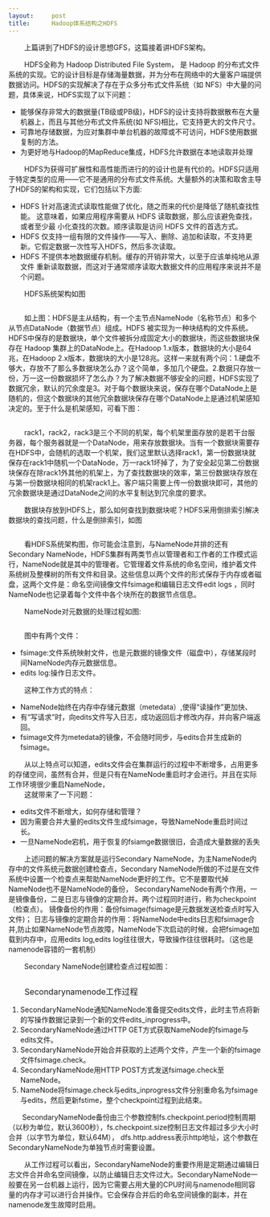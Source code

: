 ```yaml
---
layout:     post
title:      Hadoop体系结构之HDFS
---
```

<div id="article_content" class="article_content clearfix csdn-tracking-statistics" data-pid="blog" data-mod="popu_307" data-dsm="post">
								            <link rel="stylesheet" href="https://csdnimg.cn/release/phoenix/template/css/ck_htmledit_views-f76675cdea.css">
						<div class="htmledit_views" id="content_views">
                <p>        上篇讲到了HDFS的设计思想GFS，这篇接着讲HDFS架构。</p><p>        HDFS全称为 Hadoop Distributed File System， 是 Hadoop 的分布式文件系统的实现。它的设计目标是存储海量数据，并为分布在网络中的大量客户端提供数据访问。HDFS的实现解决了存在于众多分布式文件系统（如 NFS）中大量的问题，具体来说，HDFS实现了以下问题：</p><p></p><ul><li>能够保存非常大的数据量(TB级或PB级)，HDFS的设计支持将数据散布在大量机器上，而且与其他分布式文件系统(如 NFS)相比，它支持更大的文件尺寸。</li><li>可靠地存储数据，为应对集群中单台机器的故障或不可访问，HDFS使用数据复制的方法。</li><li>为更好地与Hadoop的MapReduce集成，HDFS允许数据在本地读取并处理</li></ul><p>        HDFS为获得可扩展性和高性能而进行的的设计也是有代价的。HDFS只适用于特定类型的应用——它不是通用的分布式文件系统。大量额外的决策和取舍主导了HDFS的架构和实现，它们包括以下方面:</p><p></p><p></p><ul><li>HDFS 针对高速流式读取性能做了优化，随之而来的代价是降低了随机查找性能。 这意味着，如果应用程序需要从 HDFS 读取数据，那么应该避免查找，或者至少最 小化查找的次数。顺序读取是访问 HDFS 文件的首选方式。</li><li>HDFS 仅支持一组有限的文件操作——写入、删除、追加和读取，不支持更新。它假定数据一次性写入HDFS，然后多次读取。</li><li>HDFS 不提供本地数据缓存机制。缓存的开销非常大，以至于应该单纯地从源文件 重新读取数据，而这对于通常顺序读取大数据文件的应用程序来说并不是个问题。</li></ul><p>        HDFS系统架构如图</p><p><img src="https://img-blog.csdn.net/20180418141641280?watermark/2/text/aHR0cHM6Ly9ibG9nLmNzZG4ubmV0L2lzSm9rZXI=/font/5a6L5L2T/fontsize/400/fill/I0JBQkFCMA==/dissolve/70" alt=""><br></p><p>        如上图：HDFS是主从结构，有一个主节点NameNode（名称节点）和多个从节点DataNode（数据节点）组成。HDFS 被实现为一种块结构的文件系统。HDFS中保存的是数据块，单个文件被拆分成固定大小的数据块，而这些数据块保存在 Hadoop 集群上的DataNode上。在Hadoop 1.x版本，数据块的大小是64兆，在Hadoop 2.x版本，数据块的大小是128兆。这样一来就有两个问：1.硬盘不够大，存放不了那么多数据块怎么办？这个简单，多加几个硬盘。2.数据只存放一份，万一这一份数据损坏了怎么办？为了解决数据不够安全的问题，HDFS实现了数据冗余，默认的冗余度是3。对于每个数据块来说，保存在哪个DataNode上是随机的，但这个数据块的其他冗余数据块保存在哪个DataNode上是通过机架感知决定的。至于什么是机架感知，可看下图：</p><p><img src="https://img-blog.csdn.net/20180418140735854?watermark/2/text/aHR0cHM6Ly9ibG9nLmNzZG4ubmV0L2lzSm9rZXI=/font/5a6L5L2T/fontsize/400/fill/I0JBQkFCMA==/dissolve/70" alt=""><br></p><p>        rack1，rack2，rack3是三个不同的机架，每个机架里面存放的是若干台服务器，每个服务器就是一个DataNode，用来存放数据块。当有一个数据块需要存在HDFS中，会随机的选取一个机架，我们这里默认选择rack1，第一份数据块就保存在rack1中随机一个DataNode，万一rack1坏掉了，为了安全起见第二份数据块保存在除rack1外其他的机架上，为了查找数据块的效率，第三份数据块存放在与第一份数据块相同的机架rack1上。客户端只需要上传一份数据块即可，其他的冗余数据块是通过DataNode之间的水平复制达到冗余度的要求。<br></p><p>        数据块存放到HDFS上，那么如何查找到数据块呢？HDFS采用倒排索引解决数据块的查找问题，什么是倒排索引，如图<br></p><p><img src="https://img-blog.csdn.net/20180418143925466?watermark/2/text/aHR0cHM6Ly9ibG9nLmNzZG4ubmV0L2lzSm9rZXI=/font/5a6L5L2T/fontsize/400/fill/I0JBQkFCMA==/dissolve/70" alt=""><br></p><p>        看HDFS系统架构图，你可能会注意到，与NameNode并排的还有Secondary NameNode，HDFS集群有两类节点以管理者和工作者的工作模式运行，NameNode就是其中的管理者。它管理着文件系统的命名空间，维护着文件系统树及整棵树的所有文件和目录。这些信息以两个文件的形式保存于内存或者磁盘，这两个文件是：命名空间镜像文件fsimage和编辑日志文件edit logs ，同时NameNode也记录着每个文件中各个块所在的数据节点信息。<br></p><p>        NameNode对元数据的处理过程如图:<br></p><p><img src="https://img-blog.csdn.net/20180418151706507?watermark/2/text/aHR0cHM6Ly9ibG9nLmNzZG4ubmV0L2lzSm9rZXI=/font/5a6L5L2T/fontsize/400/fill/I0JBQkFCMA==/dissolve/70" alt=""><br></p><p>        图中有两个文件： <br></p><ul><li>fsimage:文件系统映射文件，也是元数据的镜像文件（磁盘中），存储某段时间NameNode内存元数据信息。 </li><li>edits log:操作日志文件。 </li></ul>        这种工作方式的特点： <br><ul><li>NameNode始终在内存中存储元数据（metedata）,使得“读操作”更加快、 </li><li>有“写请求”时，向edits文件写入日志，成功返回后才修改内存，并向客户端返回。 </li><li>fsimage文件为metedata的镜像，不会随时同步，与edits合并生成新的fsimage。</li></ul>        从以上特点可以知道，edits文件会在集群运行的过程中不断增多，占用更多的存储空间，虽然有合并，但是只有在NameNode重启时才会进行。并且在实际工作环境很少重启NameNode， <br>        这就带来了一下问题： <br><ul><li>edits文件不断增大，如何存储和管理？ </li><li>因为需要合并大量的edits文件生成fsimage，导致NameNode重启时间过长。 </li><li>一旦NameNode宕机，用于恢复的fsiamge数据很旧，会造成大量数据的丢失</li></ul><p>        上述问题的解决方案就是运行Secondary NameNode，为主NameNode内存中的文件系统元数据创建检查点，Secondary NameNode所做的不过是在文件系统中设置一个检查点来帮助NameNode更好的工作。它不是要取代掉NameNode也不是NameNode的备份， SecondaryNameNode有两个作用，一是镜像备份，二是日志与镜像的定期合并。两个过程同时进行，称为checkpoint（检查点）。 镜像备份的作用：备份fsimage(fsimage是元数据发送检查点时写入文件)； 日志与镜像的定期合并的作用：将NameNode中edits日志和fsimage合并,防止如果NameNode节点故障，NameNode下次启动的时候，会把fsimage加载到内存中，应用edits log,edits log往往很大，导致操作往往很耗时。（这也是namenode容错的一套机制）<br></p><p>        Secondary NameNode创建检查点过程如图：<br></p><p><img src="https://img-blog.csdn.net/20180418152724341?watermark/2/text/aHR0cHM6Ly9ibG9nLmNzZG4ubmV0L2lzSm9rZXI=/font/5a6L5L2T/fontsize/400/fill/I0JBQkFCMA==/dissolve/70" alt=""></p><p>       <span style="font-size:16px;"> Secondarynamenode工作过程 </span></p><p></p><ol><li>SecondaryNameNode通知NameNode准备提交edits文件，此时主节点将新的写操作数据记录到一个新的文件edits_inprogress中。 </li><li>SecondaryNameNode通过HTTP GET方式获取NameNode的fsimage与edits文件。 </li><li>SecondaryNameNode开始合并获取的上述两个文件，产生一个新的fsimage文件fsimage.check。 </li><li>SecondaryNameNode用HTTP POST方式发送fsimage.check至NameNode。 </li><li>NameNode将fsimage.check与edits_inprogress文件分别重命名为fsimage与edits，然后更新fstime，整个checkpoint过程到此结束。 </li></ol><p>       SecondaryNameNode备份由三个参数控制fs.checkpoint.period控制周期（以秒为单位，默认3600秒），fs.checkpoint.size控制日志文件超过多少大小时合并（以字节为单位，默认64M）， dfs.http.address表示http地址，这个参数在SecondaryNameNode为单独节点时需要设置。</p><p>        从工作过程可以看出，SecondaryNameNode的重要作用是定期通过编辑日志文件合并命名空间镜像，以防止编辑日志文件过大。SecondaryNameNode一般要在另一台机器上运行，因为它需要占用大量的CPU时间与namenode相同容量的内存才可以进行合并操作。它会保存合并后的命名空间镜像的副本，并在namenode发生故障时启用。<br></p>            </div>
                </div>